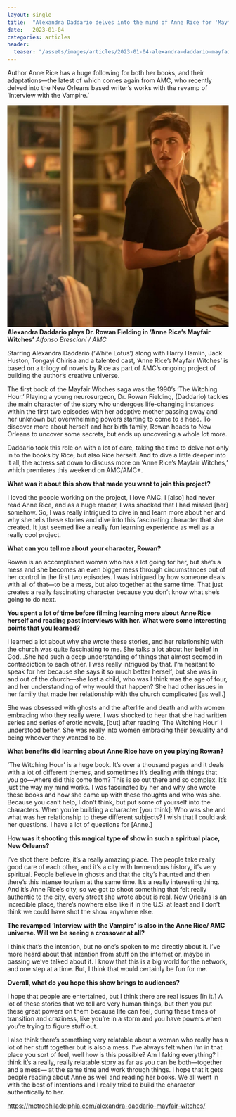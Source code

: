 ```yaml
---
layout: single
title:  "Alexandra Daddario delves into the mind of Anne Rice for 'Mayfair Witches'"
date:   2023-01-04
categories: articles
header:
  teaser: "/assets/images/articles/2023-01-04-alexandra-daddario-mayfair-witches.jpg"
---
```


Author Anne Rice has a huge following for both her books, and their adaptations—the latest of which comes again from AMC, who recently delved into the New Orleans based writer’s works with the revamp of ‘Interview with the Vampire.’

![Alexandra Daddario in Mayfair Witches](/assets/images/articles/2023-01-04-alexandra-daddario-mayfair-witches.jpg)
**Alexandra Daddario plays Dr. Rowan Fielding in ‘Anne Rice’s Mayfair Witches’** _Alfonso Bresciani / AMC_

Starring Alexandra Daddario (‘White Lotus’) along with Harry Hamlin, Jack Huston, Tongayi Chirisa and a talented cast, ‘Anne Rice’s Mayfair Witches’ is based on a trilogy of novels by Rice as part of AMC’s ongoing project of building the author’s creative universe.

The first book of the Mayfair Witches saga was the 1990’s ‘The Witching Hour.’ Playing a young neurosurgeon, Dr. Rowan Fielding, (Daddario) tackles the main character of the story who undergoes life-changing instances within the first two episodes with her adoptive mother passing away and her unknown but overwhelming powers starting to come to a head. To discover more about herself and her birth family, Rowan heads to New Orleans to uncover some secrets, but ends up uncovering a whole lot more.

Daddario took this role on with a lot of care, taking the time to delve not only in to the books by Rice, but also Rice herself. And to dive a little deeper into it all, the actress sat down to discuss more on ‘Anne Rice’s Mayfair Witches,’ which premieres this weekend on AMC/AMC+.

**What was it about this show that made you want to join this project?**

I loved the people working on the project, I love AMC. I [also] had never read Anne Rice, and as a huge reader, I was shocked that I had missed [her] somehow. So, I was really intrigued to dive in and learn more about her and why she tells these stories and dive into this fascinating character that she created. It just seemed like a really fun learning experience as well as a really cool project.

**What can you tell me about your character, Rowan?**

Rowan is an accomplished woman who has a lot going for her, but she’s a mess and she becomes an even bigger mess through circumstances out of her control in the first two episodes. I was intrigued by how someone deals with all of that—to be a mess, but also together at the same time. That just creates a really fascinating character because you don’t know what she’s going to do next.

**You spent a lot of time before filming learning more about Anne Rice herself and reading past interviews with her. What were some interesting points that you learned?**

I learned a lot about why she wrote these stories, and her relationship with the church was quite fascinating to me. She talks a lot about her belief in God…She had such a deep understanding of things that almost seemed in contradiction to each other. I was really intrigued by that. I’m hesitant to speak for her because she says it so much better herself, but she was in and out of the church—she lost a child, who was I think was the age of four, and her understanding of why would that happen? She had other issues in her family that made her relationship with the church complicated [as well.]

She was obsessed with ghosts and the afterlife and death and with women embracing who they really were. I was shocked to hear that she had written series and series of erotic novels, [but] after reading ‘The Witching Hour’ I understood better. She was really into women embracing their sexuality and being whoever they wanted to be.

**What benefits did learning about Anne Rice have on you playing Rowan?**

‘The Witching Hour’ is a huge book. It’s over a thousand pages and it deals with a lot of different themes, and sometimes it’s dealing with things that you go—where did this come from? This is so out there and so complex. It’s just the way my mind works. I was fascinated by her and why she wrote these books and how she came up with these thoughts and who was she. Because you can’t help, I don’t think, but put some of yourself into the characters. When you’re building a character [you think]: Who was she and what was her relationship to these different subjects? I wish that I could ask her questions. I have a lot of questions for [Anne.]

**How was it shooting this magical type of show in such a spiritual place, New Orleans?**

I’ve shot there before, it’s a really amazing place. The people take really good care of each other, and it’s a city with tremendous history, it’s very spiritual. People believe in ghosts and that the city’s haunted and then there’s this intense tourism at the same time. It’s a really interesting thing. And it’s Anne Rice’s city, so we got to shoot something that felt really authentic to the city, every street she wrote about is real. New Orleans is an incredible place, there’s nowhere else like it in the U.S. at least and I don’t think we could have shot the show anywhere else.

**The revamped ‘Interview with the Vampire’ is also in the Anne Rice/ AMC universe. Will we be seeing a crossover at all?**

I think that’s the intention, but no one’s spoken to me directly about it. I’ve more heard about that intention from stuff on the internet or, maybe in passing we’ve talked about it. I know that this is a big world for the network, and one step at a time. But, I think that would certainly be fun for me.

**Overall, what do you hope this show brings to audiences?**

I hope that people are entertained, but I think there are real issues [in it.] A lot of these stories that we tell are very human things, but then you put these great powers on them because life can feel, during these times of transition and craziness, like you’re in a storm and you have powers when you’re trying to figure stuff out.

I also think there’s something very relatable about a woman who really has a lot of her stuff together but is also a mess. I’ve always felt when I’m in that place you sort of feel, well how is this possible? Am I faking everything? I think it’s a really, really relatable story as far as you can be both—together and a mess— at the same time and work through things. I hope that it gets people reading about Anne as well and reading her books. We all went in with the best of intentions and I really tried to build the character authentically to her.

https://metrophiladelphia.com/alexandra-daddario-mayfair-witches/

